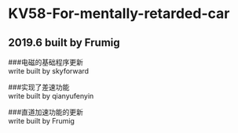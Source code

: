 # KV58-For-mentally-retarded-car
## 2019.6 built by Frumig

###电磁的基础程序更新<br>
           write built by skyforward
           
###实现了差速功能<br>
           write built by qianyufenyin
           
###直道加速功能的更新<br>
           write built by Frumig
